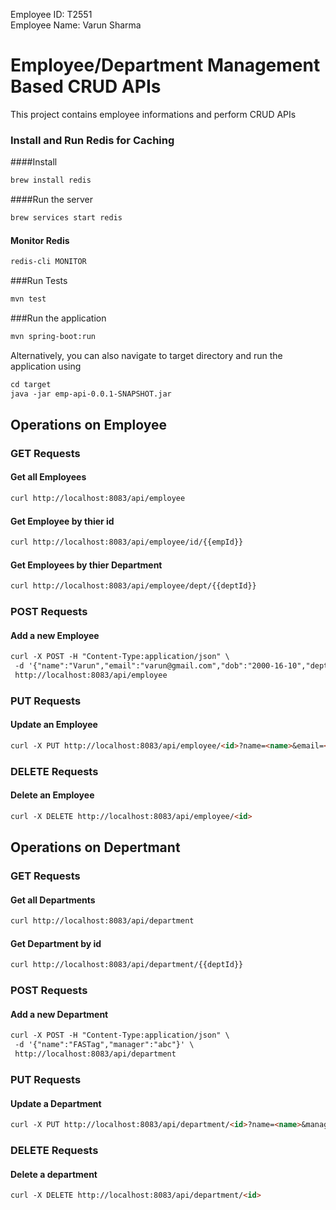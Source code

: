 Employee ID: T2551 <br>
Employee Name: Varun Sharma

# Employee/Department Management Based CRUD APIs

This project contains employee informations and perform CRUD APIs

### Install and Run Redis for Caching

####Install
```markdown
brew install redis
```
####Run the server
```markdown
brew services start redis
```
#### Monitor Redis
```markdown
redis-cli MONITOR
```
###Run Tests
```markdown
mvn test
```
###Run the application
```markdown
mvn spring-boot:run
```

Alternatively, you can also navigate to target directory and run the application using
```markdown
cd target
java -jar emp-api-0.0.1-SNAPSHOT.jar
```

## Operations on Employee

### GET Requests

#### Get all Employees

```markdown
curl http://localhost:8083/api/employee
```

#### Get Employee by thier id

```markdown
curl http://localhost:8083/api/employee/id/{{empId}}
```

#### Get Employees by thier Department

```markdown
curl http://localhost:8083/api/employee/dept/{{deptId}}
```

### POST Requests

#### Add a new Employee

```markdown
curl -X POST -H "Content-Type:application/json" \
 -d '{"name":"Varun","email":"varun@gmail.com","dob":"2000-16-10","deptId":1}' \
 http://localhost:8083/api/employee
```

### PUT Requests

#### Update an Employee

```markdown
curl -X PUT http://localhost:8083/api/employee/<id>?name=<name>&email=<email>&deptId=<deptId>
```

### DELETE Requests

#### Delete an Employee

```markdown
curl -X DELETE http://localhost:8083/api/employee/<id>
```

## Operations on Depertmant

### GET Requests

#### Get all Departments

```markdown
curl http://localhost:8083/api/department
```

#### Get Department by id

```markdown
curl http://localhost:8083/api/department/{{deptId}}
```

### POST Requests

#### Add a new Department

```markdown
curl -X POST -H "Content-Type:application/json" \
 -d '{"name":"FASTag","manager":"abc"}' \
 http://localhost:8083/api/department
```

### PUT Requests

#### Update a Department

```markdown
curl -X PUT http://localhost:8083/api/department/<id>?name=<name>&manager=<manager>
```

### DELETE Requests

#### Delete a department

```markdown
curl -X DELETE http://localhost:8083/api/department/<id>
```
